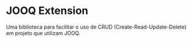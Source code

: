 # JOOQ Extension
Uma biblioteca para facilitar o uso de CRUD (Create-Read-Update-Delete) em projeto que utilizam JOOQ.
